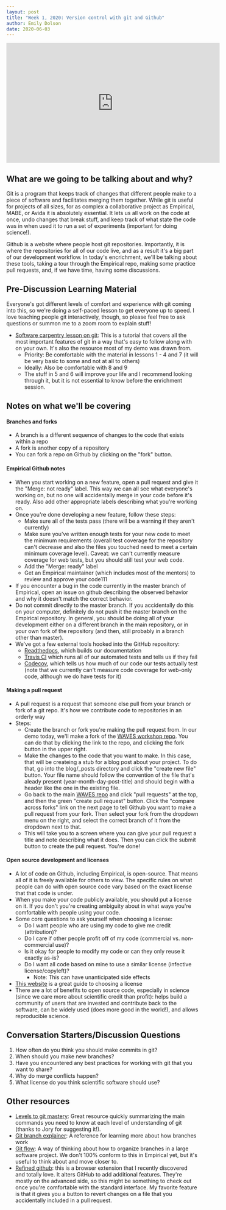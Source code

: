```yaml
---
layout: post
title: "Week 1, 2020: Version control with git and Github"
author: Emily Dolson
date: 2020-06-03
---
```


<iframe width="560" height="315" src="https://www.youtube.com/embed/7-sMR8tOGS8" frameborder="0" allow="accelerometer; autoplay; encrypted-media; gyroscope; picture-in-picture" allowfullscreen></iframe>

## What are we going to be talking about and why?

Git is a program that keeps track of changes that different people make to a piece of software and facilitates merging them together. While git is useful for projects of all sizes, for as complex a collaborative project as Empirical, MABE, or Avida it is absolutely essential. It lets us all work on the code at once, undo changes that break stuff, and keep track of what state the code was in when used it to run a set of experiments (important for doing science!).

Github is a website where people host git repositories. Importantly, it is where the repositories for all of our code live, and as a result it's a big part of our development workflow. In today's encrichment, we'll be talking about these tools, taking a tour through the Empirical repo, making some practice pull requests, and, if we have time, having some discussions.


## Pre-Discussion Learning Material

Everyone's got different levels of comfort and experience with git coming into this, so we're doing a self-paced lesson to get everyone up to speed. I love teaching people git interactively, though, so please feel free to ask questions or summon me to a zoom room to explain stuff!

* [Software carpentry lesson on git](http://swcarpentry.github.io/git-novice/):
This is a tutorial that covers all the most important features of git in a way that's easy to follow along with on your own.
It's also the resource most of my demo was drawn from.
  * Priority: Be comfortable with the material in lessons 1 - 4 and 7 (it will be very basic to some and not at all to others)
  * Ideally: Also be comfortable with 8 and 9
  * The stuff in 5 and 6 will improve your life and I recommend looking through it, but it is not essential to know before the enrichment session.

## Notes on what we'll be covering

#### Branches and forks

* A branch is a different sequence of changes to the code that exists within a repo
* A fork is another copy of a repository
* You can fork a repo on Github by clicking on the "fork" button.

#### Empirical Github notes

* When you start working on a new feature, open a pull request and give it the "Merge: not ready" label. This way we can all see what everyone's working on, but no one will accidentally merge in your code before it's ready. Also add other appropriate labels describing what you're working on.
* Once you're done developing a new feature, follow these steps:
   * Make sure all of the tests pass (there will be a warning if they aren't currently)
   * Make sure you've written enough tests for your new code to meet the minimum requirements (overall test coverage for the repository can't decrease and also the files you touched need to meet a certain minimum coverage level). Caveat: we can't currently measure coverage for web tests, but you should still test your web code.
   * Add the "Merge: ready" label
   * Get an Empirical maintainer (which includes most of the mentors) to review and approve your code111
* If you encounter a bug in the code currently in the master branch of Empirical, open an issue on github describing the observed behavior and why it doesn't match the correct behavior.
* Do not commit directly to the master branch. If you accidentally do this on your computer, definitely do not push it the master branch on the Empirical repository. In general, you should be doing all of your development either on a different branch in the main repository, or in your own fork of the repository (and then, still probably in a branch other than master).
* We've got a few external tools hooked into the GitHub repository:
   * [Readthedocs](https://empirical.readthedocs.io/en/latest/?badge=latest), which builds our documentation
   * [Travis CI](https://travis-ci.org/devosoft/Empirical) which runs all of our automated tests and tells us if they fail
   * [Codecov](https://codecov.io/gh/devosoft/Empirical), which tells us how much of our code our tests actually test (note that we currently can't measure code coverage for web-only code, although we do have tests for it)

#### Making a pull request

* A pull request is a request that someone else pull from your branch or fork of a git repo. It's how we contribute code to repositories in an orderly way
* Steps:
   * Create the branch or fork you're making the pull request from. In our demo today, we'll make a fork of the [WAVES workshop repo](https://github.com/mmore500/waves). You can do that by clicking the link to the repo, and clicking the fork button in the upper right.
   * Make the changes to the code that you want to make. In this case, that will be createing a stub for a blog post about your project. To do that, go into the blog/\_posts directory and click the "create new file" button. Your file name should follow the convention of the file that's aleady present (year-month-day-post-title) and should begin with a header like the one in the existing file.
   * Go back to the main [WAVES repo](https://github.com/mmore500/waves) and click "pull requests" at the top, and then the green "create pull request" button. Click the "compare across forks" link on the next page to tell Github you want to make a pull request from your fork. Then select your fork from the dropdown menu on the right, and select the correct branch of it from the dropdown next to that.
   * This will take you to a screen where you can give your pull request a title and note describing what it does. Then you can click the submit button to create the pull request. You're done!

#### Open source development and licenses
* A lot of code on Github, including Empirical, is open-source. That means all of it is freely available for others to view. The specific rules on what people can do with open source code vary based on the exact license that that code is under.
* When you make your code publicly available, you should put a license on it. If you don't you're creating ambiguity about in what ways you're comfortable with people using your code.
* Some core questions to ask yourself when choosing a license:
    * Do I want people who are using my code to give me credit (attribution)?
    * Do I care if other people profit off of my code (commercial vs. non-commercial use)?
    * Is it okay for people to modify my code or can they only reuse it exactly as-is?
    * Do I want all code based on mine to use a similar license (infective license/copyleft)?
        * Note: This can have unanticipated side effects
* [This website](https://choosealicense.com/) is a great guide to choosing a license
* There are a lot of benefits to open source code, especially in science (since we care more about scientific credit than profit): helps build a community of users that are invested and contribute back to the software, can be widely used (does more good in the world!), and allows reproducible science.

## Conversation Starters/Discussion Questions

1. How often do you think you should make commits in git?
2. When should you make new branches?
3. Have you encountered any best practices for working with git that you want to share?
4. Why do merge conflicts happen?
5. What license do you think scientific software should use?


## Other resources

* [Levels to git mastery]( https://rules.ssw.com.au/the-levels-to-git-mastery): Great resource quickly summarizing the main commands you need to know at each level of understanding of git (thanks to Jory for suggesting it!).
* [Git branch explainer](https://www.atlassian.com/git/tutorials/using-branches): A reference for learning more about how branches work
* [Git flow](https://jeffkreeftmeijer.com/git-flow/): A way of thinking about how to organize branches in a large software project. We don't 100% conform to this in Empirical yet, but it's useful to think about and move closer to.
* [Refined github](https://github.com/sindresorhus/refined-github): this is a browser extension that I recently discovered and totally love. It alters GitHub to add additional features. They're mostly on the advanced side, so this might be something to check out once you're comfortable with the standard interface. My favorite feature is that it gives you a button to revert changes on a file that you accidentally included in a pull request.
